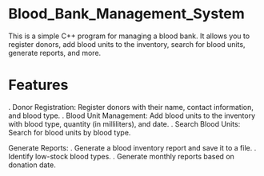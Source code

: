# Blood_Bank_Management_System
This is a simple C++ program for managing a blood bank. It allows you to register donors, add blood units to the inventory, search for blood units, generate reports, and more.

# Features
. Donor Registration: Register donors with their name, contact information, and blood type.
. Blood Unit Management: Add blood units to the inventory with blood type, quantity (in milliliters), and date.
. Search Blood Units: Search for blood units by blood type.

Generate Reports:
. Generate a blood inventory report and save it to a file.
. Identify low-stock blood types.
. Generate monthly reports based on donation date.
